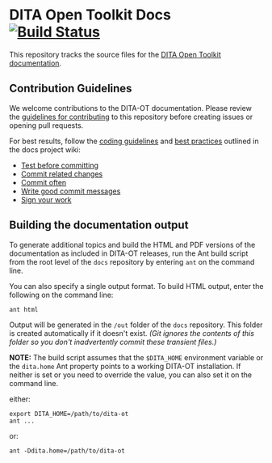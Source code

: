 # DITA Open Toolkit Docs [![Build Status][1]](http://travis-ci.org/dita-ot/docs)

This repository tracks the source files for the [DITA Open Toolkit documentation][2].

## Contribution Guidelines

We welcome contributions to the DITA-OT documentation. Please review the [guidelines for contributing][3] to this repository before creating issues or opening pull requests.

For best results, follow the [coding guidelines][4] and [best practices][5] outlined in the docs project wiki:

* [Test before committing][6]
* [Commit related changes][7]
* [Commit often][8]
* [Write good commit messages][9]
* [Sign your work][10]

## Building the documentation output

To generate additional topics and build the HTML and PDF versions of the documentation as included in DITA-OT releases, run the Ant build script from the root level of the `docs` repository by entering `ant` on the command line.

You can also specify a single output format. To build HTML output, enter the following on the command line:

    ant html

Output will be generated in the `/out` folder of the `docs` repository. This folder is created automatically if it doesn't exist. _(Git ignores the contents of this folder so you don't inadvertently commit these transient files.)_

**NOTE:** The build script assumes that the `$DITA_HOME` environment variable or the `dita.home` Ant property points to a working DITA-OT installation. If neither is set or you need to override the value, you can also set it on the command line.

either:

    export DITA_HOME=/path/to/dita-ot
    ant ...

or:

    ant -Ddita.home=/path/to/dita-ot

[1]: https://travis-ci.org/dita-ot/docs.svg?branch=develop
[2]: http://www.dita-ot.org/dev/
[3]: CONTRIBUTING.md
[4]: https://github.com/dita-ot/docs/wiki/Coding-guidelines
[5]: https://github.com/dita-ot/docs/wiki/Git-workflow#best-practices
[6]: https://github.com/dita-ot/docs/wiki/Git-workflow#test-before-committing
[7]: https://github.com/dita-ot/docs/wiki/Git-workflow#commit-related-changes
[8]: https://github.com/dita-ot/docs/wiki/Git-workflow#commit-often
[9]: https://github.com/dita-ot/docs/wiki/Git-workflow#writing-good-commit-messages
[10]: http://www.dita-ot.org/DCO
